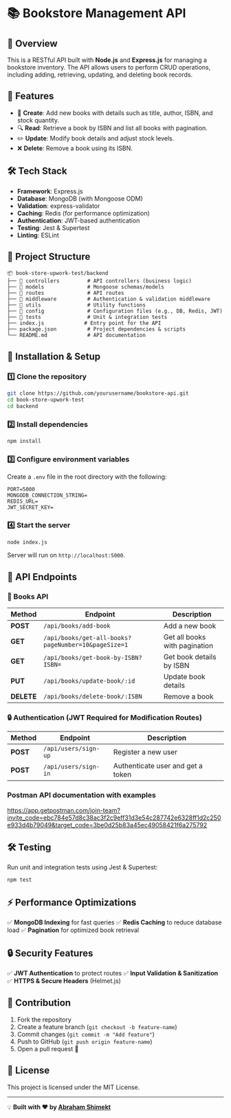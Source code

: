 # 📚 Bookstore Management API

## 🚀 Overview
This is a RESTful API built with **Node.js** and **Express.js** for managing a bookstore inventory. The API allows users to perform CRUD operations, including adding, retrieving, updating, and deleting book records.

## 📌 Features
- 📖 **Create**: Add new books with details such as title, author, ISBN, and stock quantity.
- 🔍 **Read**: Retrieve a book by ISBN and list all books with pagination.
- ✏️ **Update**: Modify book details and adjust stock levels.
- ❌ **Delete**: Remove a book using its ISBN.

## 🛠️ Tech Stack
- **Framework**: Express.js
- **Database**: MongoDB (with Mongoose ODM)
- **Validation**: express-validator
- **Caching**: Redis (for performance optimization)
- **Authentication**: JWT-based authentication
- **Testing**: Jest & Supertest
- **Linting**: ESLint

## 📂 Project Structure
```
📦 book-store-upwork-test/backend
├── 📂 controllers         # API controllers (business logic)
├── 📂 models              # Mongoose schemas/models
├── 📂 routes              # API routes
├── 📂 middleware          # Authentication & validation middleware
├── 📂 utils               # Utility functions
├── 📂 config              # Configuration files (e.g., DB, Redis, JWT)
├── 📂 tests               # Unit & integration tests
├── index.js             # Entry point for the API
├── package.json          # Project dependencies & scripts
└── README.md             # API documentation
```

## 📌 Installation & Setup
### 1️⃣ Clone the repository
```sh
git clone https://github.com/yourusername/bookstore-api.git
cd book-store-upwork-test
cd backend
```

### 2️⃣ Install dependencies
```sh
npm install
```

### 3️⃣ Configure environment variables
Create a `.env` file in the root directory with the following:
```
PORT=5000
MONGODB_CONNECTION_STRING=
REDIS_URL=
JWT_SECRET_KEY=
```

### 4️⃣ Start the server
```sh
node index.js
```
Server will run on `http://localhost:5000`.

## 📌 API Endpoints

### 📖 Books API
| Method | Endpoint | Description |
|--------|----------|-------------|
| **POST** | `/api/books/add-book` | Add a new book |
| **GET** | `/api/books/get-all-books?pageNumber=10&pageSize=1` | Get all books with pagination |
| **GET** | `/api/books/get-book-by-ISBN?ISBN=` | Get book details by ISBN |
| **PUT** | `/api/books/update-book/:id` | Update book details |
| **DELETE** | `/api/books/delete-book/:ISBN` | Remove a book |

### 🔒 Authentication (JWT Required for Modification Routes)
| Method | Endpoint | Description |
|--------|----------|-------------|
| **POST** | `/api/users/sign-up` | Register a new user |
| **POST** | `/api/users/sign-in` | Authenticate user and get a token |

### Postman API documentation with examples
https://app.getpostman.com/join-team?invite_code=ebc784e57d8c38ac3f2c9eff31d3e54c287742e6328ff1d2c250e933d4b79049&target_code=3be0d25b83a45ec49058421f6a275792

## 🛠️ Testing
Run unit and integration tests using Jest & Supertest:
```sh
npm test
```

## ⚡ Performance Optimizations
✅ **MongoDB Indexing** for fast queries
✅ **Redis Caching** to reduce database load
✅ **Pagination** for optimized book retrieval

## 🔒 Security Features
✅ **JWT Authentication** to protect routes
✅ **Input Validation & Sanitization**
✅ **HTTPS & Secure Headers** (Helmet.js)

## 🤝 Contribution
1. Fork the repository
2. Create a feature branch (`git checkout -b feature-name`)
3. Commit changes (`git commit -m "Add feature"`)
4. Push to GitHub (`git push origin feature-name`)
5. Open a pull request 🚀

## 📜 License
This project is licensed under the MIT License.

---
💡 **Built with ❤️ by [Abraham Shimekt](https://github.com/abrahamshimekt)**
